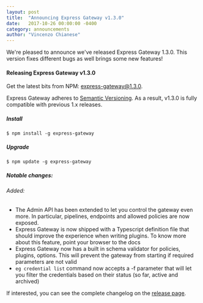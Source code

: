 ```yaml
---
layout: post
title:  "Announcing Express Gateway v1.3.0"
date:   2017-10-26 00:00:00 -0400
category: announcements
author: "Vincenzo Chianese"
---
```


We're pleased to announce we've released Express Gateway 1.3.0. This version fixes different bugs as well brings some new features!
<!--excerpt-->

#### Releasing Express Gateway v1.3.0

Get the latest bits from NPM: [express-gateway@1.3.0](https://www.npmjs.com/package/express-gateway).

Express Gateway adheres to [Semantic Versioning](http://semver.org). As a result, v1.3.0 is fully compatible with
previous 1.x releases.

##### Install

```shell
$ npm install -g express-gateway
```

##### Upgrade

```shell
$ npm update -g express-gateway
```

##### Notable changes:

###### Added:

- The Admin API has been extended to let you control the gateway even more. In particular, pipelines, endpoints and allowed policies are now exposed.
- Express Gateway is now shipped with a Typescript definition file that should improve the experience when writing plugins. To know more about this feature, point your browser to the docs
- Express Gateway now has a built in schema validator for policies, plugins, options. This will prevent the gateway from starting if required parameters are not valid
- `eg credential list` command now accepts a -f parameter that will let you filter the credentials based on their status (so far, active and archived)

If interested, you can see the complete changelog on the [release page](https://github.com/ExpressGateway/express-gateway/releases/tag/v1.3.0).
